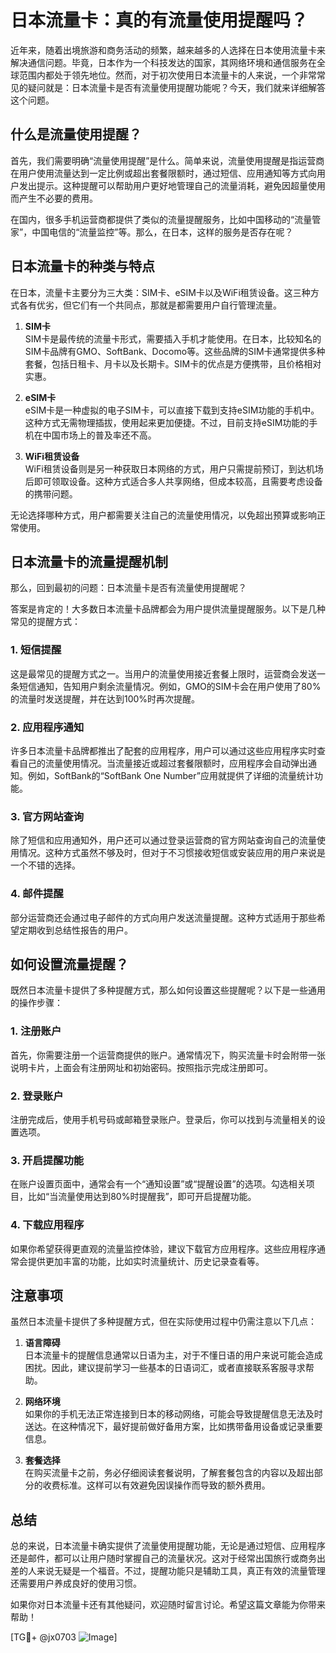 # 日本流量卡：真的有流量使用提醒吗？

近年来，随着出境旅游和商务活动的频繁，越来越多的人选择在日本使用流量卡来解决通信问题。毕竟，日本作为一个科技发达的国家，其网络环境和通信服务在全球范围内都处于领先地位。然而，对于初次使用日本流量卡的人来说，一个非常常见的疑问就是：日本流量卡是否有流量使用提醒功能呢？今天，我们就来详细解答这个问题。

## 什么是流量使用提醒？

首先，我们需要明确“流量使用提醒”是什么。简单来说，流量使用提醒是指运营商在用户使用流量达到一定比例或超出套餐限额时，通过短信、应用通知等方式向用户发出提示。这种提醒可以帮助用户更好地管理自己的流量消耗，避免因超量使用而产生不必要的费用。

在国内，很多手机运营商都提供了类似的流量提醒服务，比如中国移动的“流量管家”，中国电信的“流量监控”等。那么，在日本，这样的服务是否存在呢？

## 日本流量卡的种类与特点

在日本，流量卡主要分为三大类：SIM卡、eSIM卡以及WiFi租赁设备。这三种方式各有优劣，但它们有一个共同点，那就是都需要用户自行管理流量。

1. **SIM卡**  
   SIM卡是最传统的流量卡形式，需要插入手机才能使用。在日本，比较知名的SIM卡品牌有GMO、SoftBank、Docomo等。这些品牌的SIM卡通常提供多种套餐，包括日租卡、月卡以及长期卡。SIM卡的优点是方便携带，且价格相对实惠。

2. **eSIM卡**  
   eSIM卡是一种虚拟的电子SIM卡，可以直接下载到支持eSIM功能的手机中。这种方式无需物理插拔，使用起来更加便捷。不过，目前支持eSIM功能的手机在中国市场上的普及率还不高。

3. **WiFi租赁设备**  
   WiFi租赁设备则是另一种获取日本网络的方式，用户只需提前预订，到达机场后即可领取设备。这种方式适合多人共享网络，但成本较高，且需要考虑设备的携带问题。

无论选择哪种方式，用户都需要关注自己的流量使用情况，以免超出预算或影响正常使用。

## 日本流量卡的流量提醒机制

那么，回到最初的问题：日本流量卡是否有流量使用提醒呢？

答案是肯定的！大多数日本流量卡品牌都会为用户提供流量提醒服务。以下是几种常见的提醒方式：

### 1. 短信提醒
这是最常见的提醒方式之一。当用户的流量使用接近套餐上限时，运营商会发送一条短信通知，告知用户剩余流量情况。例如，GMO的SIM卡会在用户使用了80%的流量时发送提醒，并在达到100%时再次提醒。

### 2. 应用程序通知
许多日本流量卡品牌都推出了配套的应用程序，用户可以通过这些应用程序实时查看自己的流量使用情况。当流量接近或超过套餐限额时，应用程序会自动弹出通知。例如，SoftBank的“SoftBank One Number”应用就提供了详细的流量统计功能。

### 3. 官方网站查询
除了短信和应用通知外，用户还可以通过登录运营商的官方网站查询自己的流量使用情况。这种方式虽然不够及时，但对于不习惯接收短信或安装应用的用户来说是一个不错的选择。

### 4. 邮件提醒
部分运营商还会通过电子邮件的方式向用户发送流量提醒。这种方式适用于那些希望定期收到总结性报告的用户。

## 如何设置流量提醒？

既然日本流量卡提供了多种提醒方式，那么如何设置这些提醒呢？以下是一些通用的操作步骤：

### 1. 注册账户
首先，你需要注册一个运营商提供的账户。通常情况下，购买流量卡时会附带一张说明卡片，上面会有注册网址和初始密码。按照指示完成注册即可。

### 2. 登录账户
注册完成后，使用手机号码或邮箱登录账户。登录后，你可以找到与流量相关的设置选项。

### 3. 开启提醒功能
在账户设置页面中，通常会有一个“通知设置”或“提醒设置”的选项。勾选相关项目，比如“当流量使用达到80%时提醒我”，即可开启提醒功能。

### 4. 下载应用程序
如果你希望获得更直观的流量监控体验，建议下载官方应用程序。这些应用程序通常会提供更加丰富的功能，比如实时流量统计、历史记录查看等。

## 注意事项

虽然日本流量卡提供了多种提醒方式，但在实际使用过程中仍需注意以下几点：

1. **语言障碍**  
   日本流量卡的提醒信息通常以日语为主，对于不懂日语的用户来说可能会造成困扰。因此，建议提前学习一些基本的日语词汇，或者直接联系客服寻求帮助。

2. **网络环境**  
   如果你的手机无法正常连接到日本的移动网络，可能会导致提醒信息无法及时送达。在这种情况下，最好提前做好备用方案，比如携带备用设备或记录重要信息。

3. **套餐选择**  
   在购买流量卡之前，务必仔细阅读套餐说明，了解套餐包含的内容以及超出部分的收费标准。这样可以有效避免因误操作而导致的额外费用。

## 总结

总的来说，日本流量卡确实提供了流量使用提醒功能，无论是通过短信、应用程序还是邮件，都可以让用户随时掌握自己的流量状况。这对于经常出国旅行或商务出差的人来说无疑是一个福音。不过，提醒功能只是辅助工具，真正有效的流量管理还需要用户养成良好的使用习惯。

如果你对日本流量卡还有其他疑问，欢迎随时留言讨论。希望这篇文章能为你带来帮助！

[TG💪+ @jx0703 ![Image](https://github.com/user-attachments/assets/dbca1d08-cadb-493c-b0ec-ad6f7a83f270)]